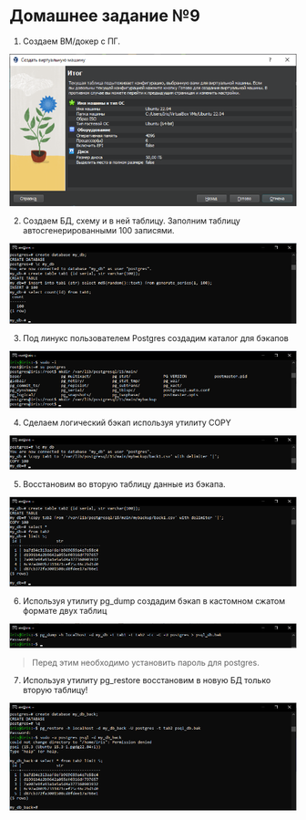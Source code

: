 # Домашнее задание №9
1. Создаем ВМ/докер c ПГ.

![](HW9_img/1.png)

2. Создаем БД, схему и в ней таблицу. Заполним таблицу автосгенерированными 100 записями.

![](HW9_img/2.png)

3. Под линукс пользователем Postgres создадим каталог для бэкапов

![](HW9_img/3.png)

4. Сделаем логический бэкап используя утилиту COPY

![](HW9_img/4.png)

5. Восстановим во вторую таблицу данные из бэкапа.

![](HW9_img/5.png)

6. Используя утилиту pg_dump создадим бэкап в кастомном сжатом формате двух таблиц

![](HW9_img/6.png)

> Перед этим необходимо установить пароль для postgres.

7. Используя утилиту pg_restore восстановим в новую БД только вторую таблицу!

![](HW9_img/7.png)
